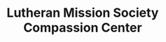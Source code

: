---
title: "Lutheran Mission Society Compassion Center"
url: /bel-air/lutheran-mission-society-compassion-center/
shop: charity
---